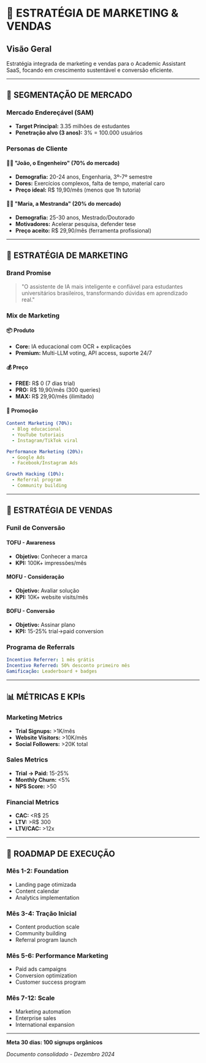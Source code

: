 # 💼 ESTRATÉGIA DE MARKETING & VENDAS

## Visão Geral

Estratégia integrada de marketing e vendas para o Academic Assistant SaaS, focando em crescimento sustentável e conversão eficiente.

---

## 🎯 SEGMENTAÇÃO DE MERCADO

### **Mercado Endereçável (SAM)**

- **Target Principal:** 3.35 milhões de estudantes
- **Penetração alvo (3 anos):** 3% = 100.000 usuários

### **Personas de Cliente**

#### **👨‍🎓 "João, o Engenheiro" (70% do mercado)**

- **Demografia:** 20-24 anos, Engenharia, 3º-7º semestre
- **Dores:** Exercícios complexos, falta de tempo, material caro
- **Preço ideal:** R$ 19,90/mês (menos que 1h tutoria)

#### **👩‍⚕️ "Maria, a Mestranda" (20% do mercado)**

- **Demografia:** 25-30 anos, Mestrado/Doutorado
- **Motivadores:** Acelerar pesquisa, defender tese
- **Preço aceito:** R$ 29,90/mês (ferramenta profissional)

---

## 📢 ESTRATÉGIA DE MARKETING

### **Brand Promise**
>
> "O assistente de IA mais inteligente e confiável para estudantes universitários brasileiros, transformando dúvidas em aprendizado real."

### **Mix de Marketing**

#### **📦 Produto**

- **Core:** IA educacional com OCR + explicações
- **Premium:** Multi-LLM voting, API access, suporte 24/7

#### **💰 Preço**

- **FREE:** R$ 0 (7 dias trial)
- **PRO:** R$ 19,90/mês (300 queries)  
- **MAX:** R$ 29,90/mês (ilimitado)

#### **📣 Promoção**

```yaml
Content Marketing (70%):
  - Blog educacional
  - YouTube tutoriais
  - Instagram/TikTok viral

Performance Marketing (20%):
  - Google Ads
  - Facebook/Instagram Ads

Growth Hacking (10%):
  - Referral program
  - Community building
```

---

## 💸 ESTRATÉGIA DE VENDAS

### **Funil de Conversão**

#### **TOFU - Awareness**

- **Objetivo:** Conhecer a marca
- **KPI:** 100K+ impressões/mês

#### **MOFU - Consideração**

- **Objetivo:** Avaliar solução
- **KPI:** 10K+ website visits/mês

#### **BOFU - Conversão**

- **Objetivo:** Assinar plano
- **KPI:** 15-25% trial→paid conversion

### **Programa de Referrals**

```yaml
Incentivo Referrer: 1 mês grátis
Incentivo Referred: 50% desconto primeiro mês
Gamificação: Leaderboard + badges
```

---

## 📊 MÉTRICAS E KPIs

### **Marketing Metrics**

- **Trial Signups:** >1K/mês
- **Website Visitors:** >10K/mês
- **Social Followers:** >20K total

### **Sales Metrics**

- **Trial → Paid:** 15-25%
- **Monthly Churn:** <5%
- **NPS Score:** >50

### **Financial Metrics**

- **CAC:** <R$ 25
- **LTV:** >R$ 300
- **LTV/CAC:** >12x

---

## 🎯 ROADMAP DE EXECUÇÃO

### **Mês 1-2: Foundation**

- Landing page otimizada
- Content calendar
- Analytics implementation

### **Mês 3-4: Tração Inicial**

- Content production scale
- Community building
- Referral program launch

### **Mês 5-6: Performance Marketing**

- Paid ads campaigns
- Conversion optimization
- Customer success program

### **Mês 7-12: Scale**

- Marketing automation
- Enterprise sales
- International expansion

---

**Meta 30 dias: 100 signups orgânicos**

*Documento consolidado - Dezembro 2024*
